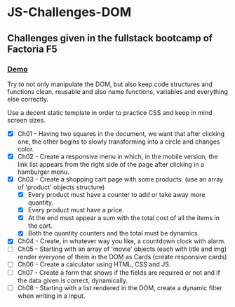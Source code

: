 # JS-Challenges-DOM

## Challenges given in the fullstack bootcamp of Factoria F5

### <a href='https://jaumevibu.github.io/JS-Challenges-DOM/'>Demo</a>

Try to not only manipulate the DOM, but also keep code structures and functions clean, reusable and also name functions, variables and everything else correctly.

Use a decent static template in order to practice CSS and keep in mind screen sizes.

-[x] Ch01 - Having two squares in the document, we want that after clicking one, the other begins to slowly transforming into a circle and changes color.  
-[x] Ch02 - Create a responsive menu in which, in the mobile version, the link list appears from the right side of the page after clicking in a hamburger menu.  
-[x] Ch03 - Create a shopping cart page with some products. (use an array of 'product' objects structure)  
  -[x] Every product must have a counter to add or take away more quantity.  
  -[x] Every product must have a price.  
  -[x] At the end must appear a sum with the total cost of all the items in the cart.  
  -[x] Both the quantity counters and the total must be dynamics.  
-[x] Ch04 - Create, in whatever way you like, a countdown clock with alarm.  
-[ ] Ch05 - Starting with an array of 'movie' objects (each with title<string> and img<string>) render everyone of them in the DOM as Cards (create responsive cards)  
-[ ] Ch06 - Create a calculator using HTML, CSS and JS.  
-[ ] Ch07 - Create a form that shows if the fields are required or not and if the data given is correct, dynamically.  
-[ ] Ch08 - Starting with a list rendered in the DOM, create a dynamic filter when writing in a input.  
